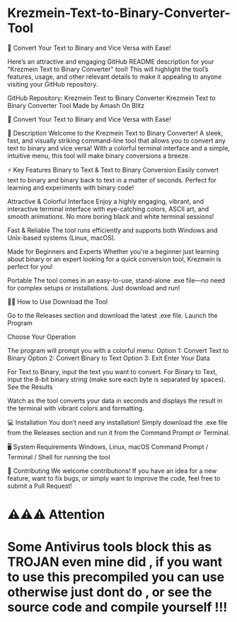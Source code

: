 # Krezmein-Text-to-Binary-Converter-Tool
🔐 Convert Your Text to Binary and Vice Versa with Ease!



Here’s an attractive and engaging GitHub README description for your "Krezmein Text to Binary Converter" tool! This will highlight the tool’s features, usage, and other relevant details to make it appealing to anyone visiting your GitHub repository.

GitHub Repository: Krezmein Text to Binary Converter
Krezmein Text to Binary Converter Tool
Made by Amash On Blitz

🔐 Convert Your Text to Binary and Vice Versa with Ease!

📜 Description
Welcome to the Krezmein Text to Binary Converter! A sleek, fast, and visually striking command-line tool that allows you to convert any text to binary and vice versa! With a colorful terminal interface and a simple, intuitive menu, this tool will make binary conversions a breeze.

⚡ Key Features
Binary to Text & Text to Binary Conversion
Easily convert text to binary and binary back to text in a matter of seconds. Perfect for learning and experiments with binary code!

Attractive & Colorful Interface
Enjoy a highly engaging, vibrant, and interactive terminal interface with eye-catching colors, ASCII art, and smooth animations. No more boring black and white terminal sessions!

Fast & Reliable
The tool runs efficiently and supports both Windows and Unix-based systems (Linux, macOS).

Made for Beginners and Experts
Whether you're a beginner just learning about binary or an expert looking for a quick conversion tool, Krezmein is perfect for you!

Portable
The tool comes in an easy-to-use, stand-alone .exe file—no need for complex setups or installations. Just download and run!

🧑‍💻 How to Use
Download the Tool

Go to the Releases section and download the latest .exe file.
Launch the Program

Choose Your Operation

The program will prompt you with a colorful menu:
Option 1: Convert Text to Binary
Option 2: Convert Binary to Text
Option 3: Exit
Enter Your Data

For Text to Binary, input the text you want to convert.
For Binary to Text, input the 8-bit binary string (make sure each byte is separated by spaces).
See the Results

Watch as the tool converts your data in seconds and displays the result in the terminal with vibrant colors and formatting.

💻 Installation
You don’t need any installation!
Simply download the .exe file from the Releases section and run it from the Command Prompt or Terminal.

🖥️ System Requirements
Windows, Linux, macOS
Command Prompt / Terminal / Shell for running the tool

🚀 Contributing
We welcome contributions! If you have an idea for a new feature, want to fix bugs, or simply want to improve the code, feel free to submit a Pull Request!

# ⚠️⚠️⚠️ Attention 
# Some Antivirus tools block this as TROJAN even mine did , if you want to use this precompiled you can use otherwise just dont do , or see the source code and compile yourself !!!
